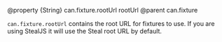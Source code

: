 @property {String} can.fixture.rootUrl rootUrl
@parent can.fixture

`can.fixture.rootUrl` contains the root URL for fixtures to use.
If you are using StealJS it will use the Steal root
URL by default.
